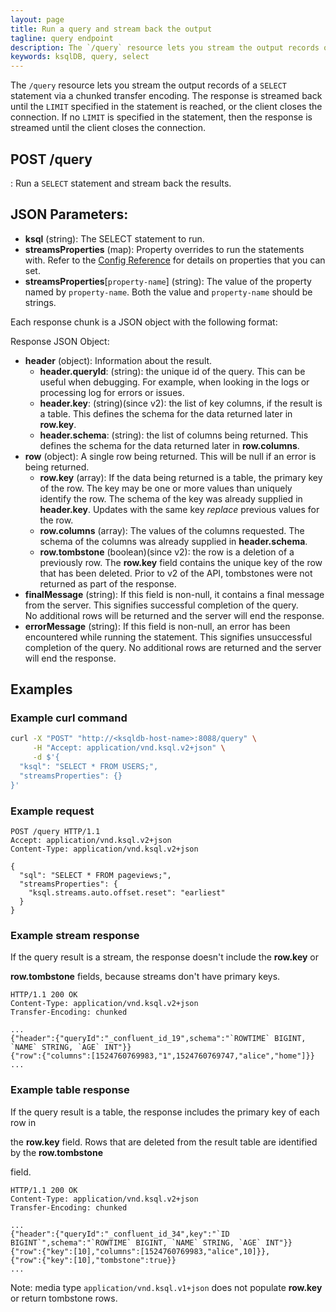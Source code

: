 ```yaml
---
layout: page
title: Run a query and stream back the output
tagline: query endpoint
description: The `/query` resource lets you stream the output records of a `SELECT` statement
keywords: ksqlDB, query, select
---
```


The `/query` resource lets you stream the output records of a `SELECT`
statement via a chunked transfer encoding. The response is streamed back
until the `LIMIT` specified in the statement is reached, or the client
closes the connection. If no `LIMIT` is specified in the statement, then
the response is streamed until the client closes the connection.

## POST /query

:   Run a ``SELECT`` statement and stream back the results.

## JSON Parameters:

- **ksql** (string): The SELECT statement to run.
- **streamsProperties** (map): Property overrides to run the statements with.
  Refer to the [Config Reference](../../operate-and-deploy/installation/server-config/config-reference.md)
  for details on properties that you can set.
- **streamsProperties**[``property-name``] (string): The value of the property named by ``property-name``. Both the value and ``property-name`` should be strings.

Each response chunk is a JSON object with the following format:

Response JSON Object:

- **header** (object): Information about the result.
    - **header.queryId**: (string): the unique id of the query. This can be useful when debugging. 
    For example, when looking in the logs or processing log for errors or issues.
    - **header.key**: (string)(since v2): the list of key columns, if the result is a table. 
    This defines the schema for the data returned later in **row.key**. 
    - **header.schema**: (string): the list of columns being returned. This defines the schema for 
    the data returned later in **row.columns**.  
- **row** (object): A single row being returned. This will be null if an error is being returned.
    - **row.key** (array): If the data being returned is a table, the primary key of the row.
    The key may be one or more values than uniquely identify the row. The schema of the key was 
    already supplied in **header.key**. 
    Updates with the same key _replace_ previous values for the row.
    - **row.columns** (array): The values of the columns requested. The schema of the columns was
    already supplied in **header.schema**.
    - **row.tombstone** (boolean)(since v2): the row is a deletion of a previously row.
    The **row.key** field contains the unique key of the row that has been deleted.
    Prior to v2 of the API, tombstones were not returned as part of the response.
- **finalMessage** (string): If this field is non-null, it contains a final message from the server.
    This signifies successful completion of the query.  
    No additional rows will be returned and the server will end the response.
- **errorMessage** (string): If this field is non-null, an error has been encountered while running 
    the statement. 
    This signifies unsuccessful completion of the query.
    No additional rows are returned and the server will end the response.

## Examples 

### Example curl command

```bash
curl -X "POST" "http://<ksqldb-host-name>:8088/query" \
     -H "Accept: application/vnd.ksql.v2+json" \
     -d $'{
  "ksql": "SELECT * FROM USERS;",
  "streamsProperties": {}
}'

```

### Example request

```http
POST /query HTTP/1.1
Accept: application/vnd.ksql.v2+json
Content-Type: application/vnd.ksql.v2+json

{
  "sql": "SELECT * FROM pageviews;",
  "streamsProperties": {
    "ksql.streams.auto.offset.reset": "earliest"
  }
}
```

### Example stream response

If the query result is a stream, the response doesn't include the **row.key** or

**row.tombstone** fields, because streams don't have primary keys.


```http
HTTP/1.1 200 OK
Content-Type: application/vnd.ksql.v2+json
Transfer-Encoding: chunked

...
{"header":{"queryId":"_confluent_id_19",schema":"`ROWTIME` BIGINT, `NAME` STRING, `AGE` INT"}}
{"row":{"columns":[1524760769983,"1",1524760769747,"alice","home"]}}
...
```

### Example table response

If the query result is a table, the response includes the primary key of each row in

the **row.key** field. Rows that are deleted from the result table are identified by the **row.tombstone** 

field.

```http
HTTP/1.1 200 OK
Content-Type: application/vnd.ksql.v2+json
Transfer-Encoding: chunked

...
{"header":{"queryId":"_confluent_id_34",key":"`ID BIGINT`",schema":"`ROWTIME` BIGINT, `NAME` STRING, `AGE` INT"}}
{"row":{"key":[10],"columns":[1524760769983,"alice",10]}},
{"row":{"key":[10],"tombstone":true}}
...
```

Note: media type `application/vnd.ksql.v1+json` does not populate **row.key** or return tombstone
rows.
